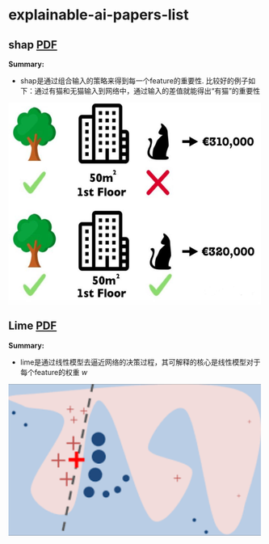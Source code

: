 # explainable-ai-papers-list



## shap [PDF](/pdf/SHAP.pdf)

**Summary:**<br>

* shap是通过组合输入的策略来得到每一个feature的重要性. 比较好的例子如下：通过有猫和无猫输入到网络中，通过输入的差值就能得出“有猫”的重要性 <br>


<img src="img/shap_img.jpg" width = "500" height = "400" alt="" align=center />


## Lime [PDF](/pdf/LIME.pdf)

**Summary:**<br>

* lime是通过线性模型去逼近网络的决策过程，其可解释的核心是线性模型对于每个feature的权重 $w$  <br>

<img src="img/lime.png" width = "500" height = "300" alt="" align=center />